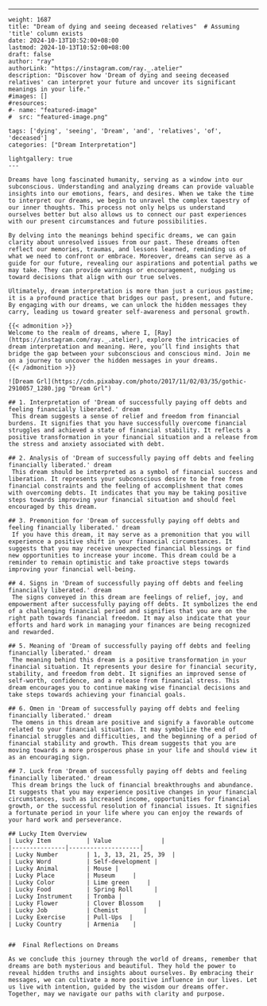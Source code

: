 ---
    weight: 1687
    title: "Dream of dying and seeing deceased relatives"  # Assuming 'title' column exists
    date: 2024-10-13T10:52:00+08:00
    lastmod: 2024-10-13T10:52:00+08:00
    draft: false
    author: "ray"
    authorLink: "https://instagram.com/ray._.atelier"
    description: "Discover how 'Dream of dying and seeing deceased relatives' can interpret your future and uncover its significant meanings in your life."
    #images: []
    #resources:
    #- name: "featured-image"
    #  src: "featured-image.png"
    
    tags: ['dying', 'seeing', 'Dream', 'and', 'relatives', 'of', 'deceased']
    categories: ["Dream Interpretation"]
    
    lightgallery: true
    ---
    
    Dreams have long fascinated humanity, serving as a window into our subconscious. Understanding and analyzing dreams can provide valuable insights into our emotions, fears, and desires. When we take the time to interpret our dreams, we begin to unravel the complex tapestry of our inner thoughts. This process not only helps us understand ourselves better but also allows us to connect our past experiences with our present circumstances and future possibilities.
    
    By delving into the meanings behind specific dreams, we can gain clarity about unresolved issues from our past. These dreams often reflect our memories, traumas, and lessons learned, reminding us of what we need to confront or embrace. Moreover, dreams can serve as a guide for our future, revealing our aspirations and potential paths we may take. They can provide warnings or encouragement, nudging us toward decisions that align with our true selves.
    
    Ultimately, dream interpretation is more than just a curious pastime; it is a profound practice that bridges our past, present, and future. By engaging with our dreams, we can unlock the hidden messages they carry, leading us toward greater self-awareness and personal growth.
    
    {{< admonition >}}
    Welcome to the realm of dreams, where I, [Ray](https://instagram.com/ray._.atelier), explore the intricacies of dream interpretation and meaning. Here, you’ll find insights that bridge the gap between your subconscious and conscious mind. Join me on a journey to uncover the hidden messages in your dreams.
    {{< /admonition >}}
    
    ![Dream Grl](https://cdn.pixabay.com/photo/2017/11/02/03/35/gothic-2910057_1280.jpg "Dream Grl")
    
    ## 1. Interpretation of 'Dream of successfully paying off debts and feeling financially liberated.' dream
     This dream suggests a sense of relief and freedom from financial burdens. It signifies that you have successfully overcome financial struggles and achieved a state of financial stability. It reflects a positive transformation in your financial situation and a release from the stress and anxiety associated with debt.
    
    ## 2. Analysis of 'Dream of successfully paying off debts and feeling financially liberated.' dream
     This dream should be interpreted as a symbol of financial success and liberation. It represents your subconscious desire to be free from financial constraints and the feeling of accomplishment that comes with overcoming debts. It indicates that you may be taking positive steps towards improving your financial situation and should feel encouraged by this dream.
    
    ## 3. Premonition for 'Dream of successfully paying off debts and feeling financially liberated.' dream
     If you have this dream, it may serve as a premonition that you will experience a positive shift in your financial circumstances. It suggests that you may receive unexpected financial blessings or find new opportunities to increase your income. This dream could be a reminder to remain optimistic and take proactive steps towards improving your financial well-being.
    
    ## 4. Signs in 'Dream of successfully paying off debts and feeling financially liberated.' dream
     The signs conveyed in this dream are feelings of relief, joy, and empowerment after successfully paying off debts. It symbolizes the end of a challenging financial period and signifies that you are on the right path towards financial freedom. It may also indicate that your efforts and hard work in managing your finances are being recognized and rewarded.
    
    ## 5. Meaning of 'Dream of successfully paying off debts and feeling financially liberated.' dream
     The meaning behind this dream is a positive transformation in your financial situation. It represents your desire for financial security, stability, and freedom from debt. It signifies an improved sense of self-worth, confidence, and a release from financial stress. This dream encourages you to continue making wise financial decisions and take steps towards achieving your financial goals.
    
    ## 6. Omen in 'Dream of successfully paying off debts and feeling financially liberated.' dream
     The omens in this dream are positive and signify a favorable outcome related to your financial situation. It may symbolize the end of financial struggles and difficulties, and the beginning of a period of financial stability and growth. This dream suggests that you are moving towards a more prosperous phase in your life and should view it as an encouraging sign.
    
    ## 7. Luck from 'Dream of successfully paying off debts and feeling financially liberated.' dream
     This dream brings the luck of financial breakthroughs and abundance. It suggests that you may experience positive changes in your financial circumstances, such as increased income, opportunities for financial growth, or the successful resolution of financial issues. It signifies a fortunate period in your life where you can enjoy the rewards of your hard work and perseverance.
    
    ## Lucky Item Overview
    | Lucky Item          | Value              |
    |---------------|--------------------|
    | Lucky Number        | 1, 3, 13, 21, 25, 39  |
    | Lucky Word          | Self-development |
    | Lucky Animal        | Mouse |
    | Lucky Place         | Museum     |
    | Lucky Color         | Lime green     |
    | Lucky Food          | Spring Roll      |
    | Lucky Instrument    | Tromba |
    | Lucky Flower        | Clover Blossom    |
    | Lucky Job           | Chemist       |
    | Lucky Exercise      | Pull-Ups  |
    | Lucky Country       | Armenia    |
    
    
    ##  Final Reflections on Dreams
    
    As we conclude this journey through the world of dreams, remember that dreams are both mysterious and beautiful. They hold the power to reveal hidden truths and insights about ourselves. By embracing their messages, we can cultivate a more positive influence in our lives. Let us live with intention, guided by the wisdom our dreams offer. Together, may we navigate our paths with clarity and purpose.
    